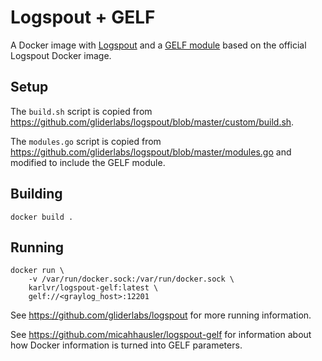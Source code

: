 # Logspout + GELF

A Docker image with [Logspout](https://github.com/gliderlabs/logspout) and a [GELF module](https://github.com/micahhausler/logspout-gelf)
based on the official Logspout Docker image.

## Setup

The `build.sh` script is copied from https://github.com/gliderlabs/logspout/blob/master/custom/build.sh.

The `modules.go` script is copied from https://github.com/gliderlabs/logspout/blob/master/modules.go and modified
to include the GELF module.

## Building

```
docker build .
```

## Running

```
docker run \
    -v /var/run/docker.sock:/var/run/docker.sock \
    karlvr/logspout-gelf:latest \
    gelf://<graylog_host>:12201
```

See https://github.com/gliderlabs/logspout for more running information.

See https://github.com/micahhausler/logspout-gelf for information about how Docker information is turned into GELF parameters.

